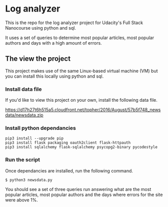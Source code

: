 # Log analyzer

This is the repo for the log analyzer project for Udacity's Full Stack Nanocourse using python and sql.

It uses a set of queries to determine most popular articles, most popular authors and days with a high amount of errors.

## The view the project

This project makes use of the same Linux-based virtual machine (VM) but you can install this locally using python and sql.

### Install data file

If you'd like to view this project on your own, install the following data file.

https://d17h27t6h515a5.cloudfront.net/topher/2016/August/57b5f748_newsdata/newsdata.zip

### Install python dependancies

```
pip3 install --upgrade pip
pip3 install flask packaging oauth2client flask-httpauth
pip3 install sqlalchemy flask-sqlalchemy psycopg2-binary pycodestyle
```

### Run the script

Once dependancies are installed, run the following command.

```
$ python3 newsdata.py
```

You should see a set of three queries run answering what are the most popular articles, most popular
authors and the days where errors for the site were above 1%.

